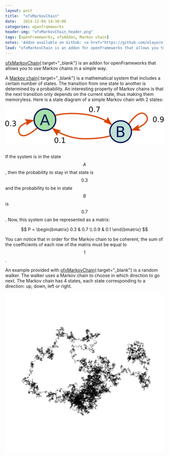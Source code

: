 ```yaml
---
layout: post
title:  "ofxMarkovChain"
date:   2014-12-04 14:38:00
categories: openframeworks
header-img: "ofxMarkovChain_header.png"
tags: [openFrameworks, ofxAddon, Markov chain]
notes: 'Addon available on Github: <a href="https://github.com/elaye/ofxMarkovChain" target="_blank">ofxMarkovChain</em> <i class="fa fa-github"></i></a>'
lead: "ofxMarkovChain is an addon for openFrameworks that allows you to use Markov chains in a simple way."
---
```


[ofxMarkovChain][ofxMarkovChain]{:target="_blank"} is an addon for openFrameworks that allows you to use Markov chains in a simple way.

A [Markov chain][Markov chain]{:target="_blank"} is a mathematical system that includes a certain number of states. The transition from one state to another is determined by a probability. An interesting property of Markov chains is that the next transition only depends on the current state, thus making them memoryless. Here is a state diagram of a simple Markov chain with 2 states:

<div class="figure">
	<img src="/img/posts/ofxMarkovChain_markov_chain.png" alt="Markov chain">
</div>
<br>

If the system is in the state $$A$$, then the probability to stay in that state is $$0.3$$ and the probability to be in state $$B$$ is $$0.7$$. Now, this system can be represented as a matrix:

$$
	P = \begin{bmatrix}
0.3 & 0.7 \\
0.9 & 0.1
\end{bmatrix}
$$

You can notice that in order for the Markov chain to be coherent, the sum of the coefficients of each row of the matrix must be equal to $$1$$. 

An example provided with [ofxMarkovChain][ofxMarkovChain]{:target="_blank"} is a random walker. The walker uses a Markov chain to choose in which direction to go next. The Markov chain has 4 states, each state corresponding to a direction: up, down, left or right. 

<div class="figure">
	<img src="/img/posts/ofxMarkovChain_random_walker.png" alt="Random walker">
</div>

[Markov chain]: https://en.wikipedia.org/wiki/Markov_chain
[ofxMarkovChain]: https://github.com/elaye/ofxMarkovChain